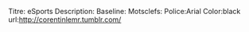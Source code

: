 Titre: eSports
Description:
Baseline:
Motsclefs:
Police:Arial
Color:black
url:http://corentinlemr.tumblr.com/
